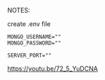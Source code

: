 NOTES: 

create .env file 

```
MONGO_USERNAME=""
MONGO_PASSWORD=""

SERVER_PORT=""

```

https://youtu.be/72_5_YuDCNA
